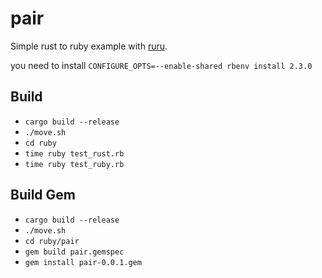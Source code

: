 # pair
Simple rust to ruby example with [ruru](https://github.com/d-unseductable/ruru).

you need to install `CONFIGURE_OPTS=--enable-shared rbenv install 2.3.0`

## Build
- `cargo build --release`
- `./move.sh`
- `cd ruby`
- `time ruby test_rust.rb`
- `time ruby test_ruby.rb`

## Build Gem
- `cargo build --release`
- `./move.sh`
- `cd ruby/pair`
- `gem build pair.gemspec`
- `gem install pair-0.0.1.gem`
